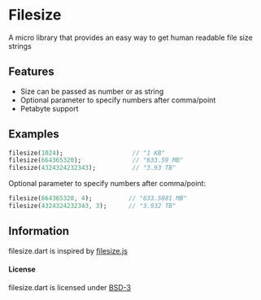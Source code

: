 Filesize
========

A micro library that provides an easy way to get human readable file size strings

## Features

- Size can be passed as number or as string
- Optional parameter to specify numbers after comma/point
- Petabyte support

## Examples

``` dart
filesize(1024);                   // "1 KB"
filesize(664365320);           	  // "633.59 MB"
filesize(4324324232343);          // "3.93 TB"
```

Optional parameter to specify numbers after comma/point:

``` dart
filesize(664365320, 4);          // "633.5881 MB"
filesize(4324324232343, 3);      // "3.932 TB"
```

## Information

filesize.dart is inspired by [filesize.js](https://github.com/avoidwork/filesize.js "filesize.js")


#### License

filesize.dart is licensed under [BSD-3](http://www.opensource.org/licenses/BSD-3-Clause "BSD-3")

